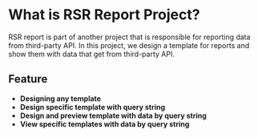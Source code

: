# What is RSR Report Project?

RSR report is part of another project that is responsible for reporting data from third-party API. In this project, we design a template for reports and show them with data that get from third-party API.


## Feature
- **Designing any template**
- **Design specific template with query string**
- **Design and preview template with data by query string**
- **View specific templates with data by query string**
